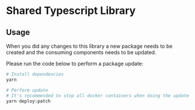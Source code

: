 # Shared Typescript Library

## Usage

When you did any changes to this library a new package needs to be created and the consuming components needs to be updated.

Please run the code below to perform a package update:

``` sh
# Install dependencies 
yarn

# Perform update
# It's recommended to stop all docker containers when doing the update
yarn deploy:patch
```
